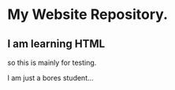 # My Website Repository.

## I am learning HTML 

so this is mainly for testing.

I am just a bores student...


